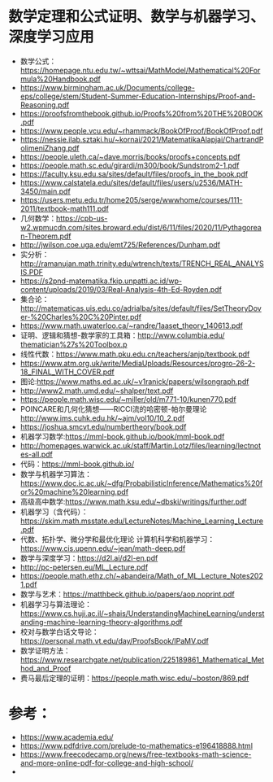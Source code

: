 # 数学定理和公式证明、数学与机器学习、深度学习应用 


- 数学公式：https://homepage.ntu.edu.tw/~wttsai/MathModel/Mathematical%20Formula%20Handbook.pdf
- https://www.birmingham.ac.uk/Documents/college-eps/college/stem/Student-Summer-Education-Internships/Proof-and-Reasoning.pdf
- https://proofsfromthebook.github.io/Proofs%20from%20THE%20BOOK.pdf
- https://www.people.vcu.edu/~rhammack/BookOfProof/BookOfProof.pdf
- https://nessie.ilab.sztaki.hu/~kornai/2021/MatematikaAlapjai/ChartrandPolimeniZhang.pdf
- https://people.uleth.ca/~dave.morris/books/proofs+concepts.pdf
- https://people.math.sc.edu/girardi/m300/book/Sundstrom2-1.pdf
- https://faculty.ksu.edu.sa/sites/default/files/proofs_in_the_book.pdf
- https://www.calstatela.edu/sites/default/files/users/u2536/MATH-3450/main.pdf
- https://users.metu.edu.tr/home205/serge/wwwhome/courses/111-2011/textbook-math111.pdf
- 几何数学：https://cpb-us-w2.wpmucdn.com/sites.broward.edu/dist/6/11/files/2020/11/Pythagorean-Theorem.pdf
- http://jwilson.coe.uga.edu/emt725/References/Dunham.pdf
- 实分析：http://ramanujan.math.trinity.edu/wtrench/texts/TRENCH_REAL_ANALYSIS.PDF
- https://s2pnd-matematika.fkip.unpatti.ac.id/wp-content/uploads/2019/03/Real-Analysis-4th-Ed-Royden.pdf
- 集合论：http://matematicas.uis.edu.co/adrialba/sites/default/files/SetTheoryDover-%20Charles%20C%20Pinter.pdf
- https://www.math.uwaterloo.ca/~randre/1aaset_theory_140613.pdf
- 证明、逻辑和猜想-数学家的工具箱：[http://www.columbia.edu/
thematician%27s%20Toolbox.p
](http://www.columbia.edu/~vml2113/Teachers%20College,%20Columbia%20University/Academic%20Year%202011-2012/Spring%202012/MSTM%206051%20-%20Advanced%20Topics%20in%20Nature%20of%20Proofs/Proof,%20Logic,%20and%20Conjecture%20-%20The%20Mathematician%27s%20Toolbox.pdf)
- 线性代数：https://www.math.pku.edu.cn/teachers/anjp/textbook.pdf
- https://www.atm.org.uk/write/MediaUploads/Resources/progro-26-2-18_FINAL_WITH_COVER.pdf
- 图论:https://www.maths.ed.ac.uk/~v1ranick/papers/wilsongraph.pdf
- http://www2.math.umd.edu/~shalper/text.pdf
- https://people.math.wisc.edu/~miller/old/m771-10/kunen770.pdf
- POINCARE和几何化猜想——RICCI流的哈密顿-帕尔曼理论  http://www.ims.cuhk.edu.hk/~ajm/vol10/10_2.pdf
- https://joshua.smcvt.edu/numbertheory/book.pdf
- 机器学习数学:https://mml-book.github.io/book/mml-book.pdf
- http://homepages.warwick.ac.uk/staff/Martin.Lotz/files/learning/lectnotes-all.pdf
- 代码：https://mml-book.github.io/
- 数学与机器学习算法：https://www.doc.ic.ac.uk/~dfg/ProbabilisticInference/Mathematics%20for%20machine%20learning.pdf
- 高级高中数学:https://www.math.ksu.edu/~dbski/writings/further.pdf
- 机器学习（含代码）：https://skim.math.msstate.edu/LectureNotes/Machine_Learning_Lecture.pdf
- 代数、拓扑学、微分学和最优化理论 计算机科学和机器学习：https://www.cis.upenn.edu/~jean/math-deep.pdf
- 数学与深度学习：https://d2l.ai/d2l-en.pdf
- http://pc-petersen.eu/ML_Lecture.pdf
- https://people.math.ethz.ch/~abandeira/Math_of_ML_Lecture_Notes2021.pdf
- 数学与艺术：https://matthbeck.github.io/papers/aop.noprint.pdf
- 机器学习与算法理论：https://www.cs.huji.ac.il/~shais/UnderstandingMachineLearning/understanding-machine-learning-theory-algorithms.pdf
- 校对与数学白话文导论：https://personal.math.vt.edu/day/ProofsBook/IPaMV.pdf
- 数学证明方法：https://www.researchgate.net/publication/225189861_Mathematical_Method_and_Proof
- 费马最后定理的证明：https://people.math.wisc.edu/~boston/869.pdf


# 参考：
- https://www.academia.edu/
- https://www.pdfdrive.com/prelude-to-mathematics-e196418888.html
- https://www.freecodecamp.org/news/free-textbooks-math-science-and-more-online-pdf-for-college-and-high-school/
- 
